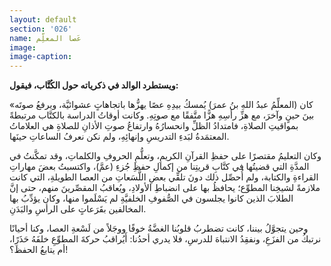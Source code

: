 ```yaml
---
layout: default
section: '026'
name: عَصا المعلِّم
image:
image-caption:
---
```


**ويستطرد الوالد في ذكرياته حول الكُتَّاب، فيقول:**

«كان (المعلِّمُ عبدُ اللهِ بنُ عمرَ) يُمسكُ بيدِهِ عصًا يهزُّها باتجاهاتٍ عشوائيَّة، ويرفعُ صوتَه بينَ حينٍ وآخرَ، مع هزِّ رأسِهِ هزًّا متَّفقًا مع صوتِهِ. وكانت أوقاتُ الدراسة بالكتَّاب مرتبطةً بمواقيتِ الصلاةِ، فامتدادُ الظلِّ وانحسارُهُ وارتفاعُ صوتِ الأذانِ للصلاةِ هي العلاماتُ المعتمَدةُ لبَدءِ التدريسِ وإنهائِهِ، ولم نكن نعرفُ الساعاتِ حينَها.

وكان التعليمُ مقتصرًا على حفظِ القرآنِ الكريمِ، وتعلُّمِ الحروفِ والكلماتِ، وقد تمكَّنتُ في المدَّةِ التي قضيتُها في كتَّابِ قريتِنا من إكمالِ حفظِ جُزءِ (عمَّ)، واكتسبتُ بعضَ مهاراتِ القراءةِ والكتابة، ولم أُحصِّل ذلك دونَ تلقِّي بعضِ اللَّسَعاتِ من العصا الطويلةِ، التي كانت ملازمةً لشيخِنا المطوِّع؛ يحافظُ بها على انضباطِ الأولادِ، ويُعاقبُ المقصِّرينَ منهم، حتى إنَّ الطلابَ الذين كانوا يجلسون في الصُّفوفِ الخلفيَّةِ لم يَسْلَموا منها، وكان يؤدِّبُ بها المخالفين بقَرَعاتٍ على الرأسِ والبَدَنِ.

وحين يتجوَّلُ بيننا، كانت تضطربُ قلوبُنا الغضَّةُ خوفًا ووجَلاً من لَسْعةِ العصا، وكنا أحيانًا نرتبكُ من الفزَعِ، ونفقِدُ الانتباهَ للدرسِ، فلا يدري أحدُنا: أَيُراقبُ حركةَ المطوِّعِ خلفَهُ حَذَرًا، أم يتابعُ الحفظَ؟!
